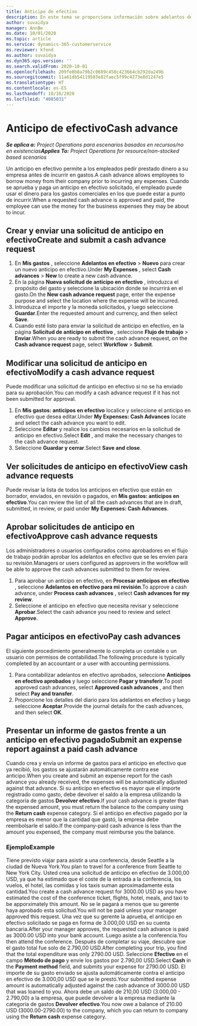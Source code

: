 ```yaml
---
title: Anticipo de efectivo
description: En este tema se proporciona información sobre adelantos de efectivo.
author: suvaidya
manager: AnnBe
ms.date: 10/01/2020
ms.topic: article
ms.service: dynamics-365-customerservice
ms.reviewer: kfend
ms.author: suvaidya
ms.dyn365.ops.version: ''
ms.search.validFrom: 2020-10-01
ms.openlocfilehash: 209fe0b8a79b2c0689c458c423664cb292da249b
ms.sourcegitcommit: 11a61db54119503e82faec5f99c4273e8d1247e5
ms.translationtype: HT
ms.contentlocale: es-ES
ms.lasthandoff: 10/16/2020
ms.locfileid: "4085031"
---
```

# <a name="cash-advance"></a><span data-ttu-id="2b82e-103">Anticipo de efectivo</span><span class="sxs-lookup"><span data-stu-id="2b82e-103">Cash advance</span></span>

<span data-ttu-id="2b82e-104">_**Se aplica a:** Project Operations para escenarios basados en recursos/no en existencias_</span><span class="sxs-lookup"><span data-stu-id="2b82e-104">_**Applies To:** Project Operations for resource/non-stocked based scenarios_</span></span>

<span data-ttu-id="2b82e-105">Un anticipo en efectivo permite a los empleados pedir prestado dinero a su empresa antes de incurrir en gastos.</span><span class="sxs-lookup"><span data-stu-id="2b82e-105">A cash advance allows employees to borrow money from their company prior to incurring any expenses.</span></span> <span data-ttu-id="2b82e-106">Cuando se aprueba y paga un anticipo en efectivo solicitado, el empleado puede usar el dinero para los gastos comerciales en los que puede estar a punto de incurrir.</span><span class="sxs-lookup"><span data-stu-id="2b82e-106">When a requested cash advance is approved and paid, the employee can use the money for the business expenses they may be about to incur.</span></span> 

## <a name="create-and-submit-a-cash-advance-request"></a><span data-ttu-id="2b82e-107">Crear y enviar una solicitud de anticipo en efectivo</span><span class="sxs-lookup"><span data-stu-id="2b82e-107">Create and submit a cash advance request</span></span>

1. <span data-ttu-id="2b82e-108">En **Mis gastos** , seleccione **Adelantos en efectivo** > **Nuevo** para crear un nuevo anticipo en efectivo.</span><span class="sxs-lookup"><span data-stu-id="2b82e-108">Under **My Expenses** , select **Cash advances** > **New** to create a new cash advance.</span></span> 
2. <span data-ttu-id="2b82e-109">En la página **Nueva solicitud de anticipo en efectivo** , introduzca el propósito del gasto y seleccione la ubicación donde se incurrirá en el gasto.</span><span class="sxs-lookup"><span data-stu-id="2b82e-109">On the **New cash advance request** page, enter the expense purpose and select the location where the expense will be incurred.</span></span>
3. <span data-ttu-id="2b82e-110">Introduzca el importe y la moneda solicitados, y luego seleccione **Guardar**.</span><span class="sxs-lookup"><span data-stu-id="2b82e-110">Enter the requested amount and currency, and then select **Save**.</span></span> 
4. <span data-ttu-id="2b82e-111">Cuando esté listo para enviar la solicitud de anticipo en efectivo, en la página **Solicitud de anticipo en efectivo** , seleccione **Flujo de trabajo** > **Enviar**.</span><span class="sxs-lookup"><span data-stu-id="2b82e-111">When you are ready to submit the cash advance request, on the **Cash advance request** page, select **Workflow** > **Submit**.</span></span>

## <a name="modify-a-cash-advance-request"></a><span data-ttu-id="2b82e-112">Modificar una solicitud de anticipo en efectivo</span><span class="sxs-lookup"><span data-stu-id="2b82e-112">Modify a cash advance request</span></span>

<span data-ttu-id="2b82e-113">Puede modificar una solicitud de anticipo en efectivo si no se ha enviado para su aprobación.</span><span class="sxs-lookup"><span data-stu-id="2b82e-113">You can modify a cash advance request if it has not been submitted for approval.</span></span>

1. <span data-ttu-id="2b82e-114">En **Mis gastos: anticipos en efectivo** localice y seleccione el anticipo en efectivo que desea editar.</span><span class="sxs-lookup"><span data-stu-id="2b82e-114">Under **My Expenses: Cash Advances** locate and select the cash advance you want to edit.</span></span>
2. <span data-ttu-id="2b82e-115">Seleccione **Editar** y realice los cambios necesarios en la solicitud de anticipo en efectivo.</span><span class="sxs-lookup"><span data-stu-id="2b82e-115">Select **Edit** , and make the necessary changes to the cash advance request.</span></span> 
3. <span data-ttu-id="2b82e-116">Seleccione **Guardar y cerrar**.</span><span class="sxs-lookup"><span data-stu-id="2b82e-116">Select **Save and close**.</span></span>


## <a name="view-cash-advance-requests"></a><span data-ttu-id="2b82e-117">Ver solicitudes de anticipo en efectivo</span><span class="sxs-lookup"><span data-stu-id="2b82e-117">View cash advance requests</span></span>
<span data-ttu-id="2b82e-118">Puede revisar la lista de todos los anticipos en efectivo que están en borrador, enviados, en revisión o pagados, en **Mis gastos: anticipos en efectivo**.</span><span class="sxs-lookup"><span data-stu-id="2b82e-118">You can review the list of all the cash advances that are in draft, submitted, in review, or paid under **My Expenses: Cash Advances**.</span></span> 

## <a name="approve-cash-advance-requests"></a><span data-ttu-id="2b82e-119">Aprobar solicitudes de anticipo en efectivo</span><span class="sxs-lookup"><span data-stu-id="2b82e-119">Approve cash advance requests</span></span>

<span data-ttu-id="2b82e-120">Los administradores o usuarios configurados como aprobadores en el flujo de trabajo podrán aprobar los adelantos en efectivo que se les envíen para su revisión.</span><span class="sxs-lookup"><span data-stu-id="2b82e-120">Managers or users configured as approvers in the workflow will be able to approve the cash advances submitted to them for review.</span></span> 

1. <span data-ttu-id="2b82e-121">Para aprobar un anticipo en efectivo, en **Procesar anticipos en efectivo** , seleccione **Adelantos en efectivo para mi revisión**.</span><span class="sxs-lookup"><span data-stu-id="2b82e-121">To approve a cash advance, under **Process cash advances** , select **Cash advances for my review**.</span></span>
2. <span data-ttu-id="2b82e-122">Seleccione el anticipo en efectivo que necesita revisar y seleccione **Aprobar**.</span><span class="sxs-lookup"><span data-stu-id="2b82e-122">Select the cash advance you need to review and select **Approve**.</span></span>  

## <a name="pay-cash-advances"></a><span data-ttu-id="2b82e-123">Pagar anticipos en efectivo</span><span class="sxs-lookup"><span data-stu-id="2b82e-123">Pay cash advances</span></span> 
<span data-ttu-id="2b82e-124">El siguiente procedimiento generalmente lo completa un contable o un usuario con permisos de contabilidad.</span><span class="sxs-lookup"><span data-stu-id="2b82e-124">The following procedure is typically completed by an accountant or a user with accounting permissions.</span></span>

1. <span data-ttu-id="2b82e-125">Para contabilizar adelantos en efectivo aprobados, seleccione **Anticipos en efectivo aprobados** y luego seleccione **Pagar y transferir**.</span><span class="sxs-lookup"><span data-stu-id="2b82e-125">To post approved cash advances, select **Approved cash advances** , and then select **Pay and transfer**.</span></span>  
2. <span data-ttu-id="2b82e-126">Proporcione los detalles del diario para los adelantos en efectivo y luego seleccione **Aceptar**.</span><span class="sxs-lookup"><span data-stu-id="2b82e-126">Provide the journal details for the cash advances, and then select **OK**.</span></span> 

## <a name="submit-an-expense-report-against-a-paid-cash-advance"></a><span data-ttu-id="2b82e-127">Presentar un informe de gastos frente a un anticipo en efectivo pagado</span><span class="sxs-lookup"><span data-stu-id="2b82e-127">Submit an expense report against a paid cash advance</span></span> 

<span data-ttu-id="2b82e-128">Cuando crea y envía un informe de gastos para el anticipo en efectivo que ya recibió, los gastos se ajustarán automáticamente contra ese anticipo.</span><span class="sxs-lookup"><span data-stu-id="2b82e-128">When you create and submit an expense report for the cash advance you already received, the expenses will be automatically adjusted against that advance.</span></span> <span data-ttu-id="2b82e-129">Si su anticipo en efectivo es mayor que el importe registrado como gasto, debe devolver el saldo a la empresa utilizando la categoría de gastos **Devolver efectivo**.</span><span class="sxs-lookup"><span data-stu-id="2b82e-129">If your cash advance is greater than the expensed amount, you must return the balance to the company using the **Return cash** expense category.</span></span> <span data-ttu-id="2b82e-130">Si el anticipo en efectivo pagado por la empresa es menor que la cantidad que gastó, la empresa debe reembolsarle el saldo.</span><span class="sxs-lookup"><span data-stu-id="2b82e-130">If the company-paid cash advance is less than the amount you expensed, the company must reimburse you the balance.</span></span> 

### <a name="example"></a><span data-ttu-id="2b82e-131">Ejemplo</span><span class="sxs-lookup"><span data-stu-id="2b82e-131">Example</span></span>
<span data-ttu-id="2b82e-132">Tiene previsto viajar para asistir a una conferencia, desde Seattle a la ciudad de Nueva York.</span><span class="sxs-lookup"><span data-stu-id="2b82e-132">You plan to travel for a conference from Seattle to New York City.</span></span> <span data-ttu-id="2b82e-133">Usted crea una solicitud de anticipo en efectivo de 3.000,00 USD, ya que ha estimado que el coste de la entrada a la conferencia, los vuelos, el hotel, las comidas y los taxis suman aproximadamente esta cantidad.</span><span class="sxs-lookup"><span data-stu-id="2b82e-133">You create a cash advance request for 3000.00 USD as you have estimated the cost of the conference ticket, flights, hotel, meals, and taxi to be apporximately this amount.</span></span> <span data-ttu-id="2b82e-134">No se le pagará a menos que su gerente haya aprobado esta solicitud.</span><span class="sxs-lookup"><span data-stu-id="2b82e-134">You will not be paid unless your manager approved this request.</span></span> <span data-ttu-id="2b82e-135">Una vez que su gerente la aprueba, el anticipo en efectivo solicitado se paga en forma de 3.000,00 USD en su cuenta bancaria.</span><span class="sxs-lookup"><span data-stu-id="2b82e-135">After your manager approves, the requested cash advance is paid as 3000.00 USD into your bank account.</span></span> <span data-ttu-id="2b82e-136">Luego asiste a la conferencia.</span><span class="sxs-lookup"><span data-stu-id="2b82e-136">You then attend the conference.</span></span> <span data-ttu-id="2b82e-137">Después de completar su viaje, descubre que el gasto total fue solo de 2.790,00 USD.</span><span class="sxs-lookup"><span data-stu-id="2b82e-137">After completing your trip, you find that the total expenditure was only 2790.00 USD.</span></span> <span data-ttu-id="2b82e-138">Seleccione **Efectivo** en el campo **Método de pago** y envíe los gastos por 2.790,00 USD.</span><span class="sxs-lookup"><span data-stu-id="2b82e-138">Select **Cash** in the **Payment method** field, and submits your expense for 2790.00 USD.</span></span> <span data-ttu-id="2b82e-139">El importe de su gasto enviado se ajusta automáticamente contra el anticipo en efectivo de 3.000,00 USD que se le prestó.</span><span class="sxs-lookup"><span data-stu-id="2b82e-139">Your submitted expense amount is automatically adjusted against the cash advance of 3000.00 USD that was loaned to you.</span></span> <span data-ttu-id="2b82e-140">Ahora debe un saldo de 210,00 USD (3.000,00 - 2.790,00) a la empresa, que puede devolver a la empresa mediante la categoría de gastos **Devolver efectivo**.</span><span class="sxs-lookup"><span data-stu-id="2b82e-140">You now owe a balance of 210.00 USD (3000.00-2790.00) to the company, which you can return to company using the **Return cash** expense category.</span></span> 
